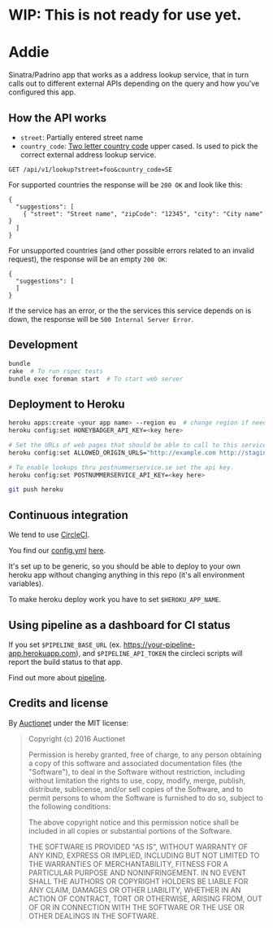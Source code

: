 # WIP: This is not ready for use yet.

# Addie

Sinatra/Padrino app that works as a address lookup service, that in turn calls out to different external APIs depending on the query and how you've configured this app.

## How the API works

- `street`: Partially entered street name
- `country_code`: [Two letter country code](https://en.wikipedia.org/wiki/ISO_3166-1_alpha-2) upper cased. Is used to pick the correct external address lookup service.

```
GET /api/v1/lookup?street=foo&country_code=SE
```

For supported countries the response will be `200 OK` and look like this:

```
{
  "suggestions": [
    { "street": "Street name", "zipCode": "12345", "city": "City name" }
  ]
}
```

For unsupported countries (and other possible errors related to an invalid request), the response will be an empty `200 OK`:

```
{
  "suggestions": [
  ]
}
```

If the service has an error, or the the services this service depends on is down, the response will be `500 Internal Server Error`.

## Development

```bash
bundle
rake  # To run rspec tests
bundle exec foreman start  # To start web server
```

## Deployment to Heroku

```bash
heroku apps:create <your app name> --region eu  # change region if needed
heroku config:set HONEYBADGER_API_KEY=<key here>

# Set the URLs of web pages that should be able to call to this service using AJAX calls.
heroku config:set ALLOWED_ORIGIN_URLS="http://example.com http://staging.example.com"

# To enable lookups thru postnummerservice.se set the api key.
heroku config:set POSTNUMMERSERVICE_API_KEY=<key here>

git push heroku
```

## Continuous integration

We tend to use [CircleCI](https://circleci.com/).

You find our [config.yml](https://circleci.com/docs/config-sample) [here](circle.yml).

It's set up to be generic, so you should be able to deploy to your own heroku app without changing anything in this repo (it's all environment variables).

To make heroku deploy work you have to set `$HEROKU_APP_NAME`.

## Using pipeline as a dashboard for CI status

If you set `$PIPELINE_BASE_URL` (ex. https://your-pipeline-app.herokuapp.com), and `$PIPELINE_API_TOKEN` the circleci scripts will report the build status to that app.

Find out more about [pipeline](https://github.com/barsoom/pipeline).

## Credits and license

By [Auctionet](http://dev.auctionet.com) under the MIT license:

>  Copyright (c) 2016 Auctionet
>
>  Permission is hereby granted, free of charge, to any person obtaining a copy
>  of this software and associated documentation files (the "Software"), to deal
>  in the Software without restriction, including without limitation the rights
>  to use, copy, modify, merge, publish, distribute, sublicense, and/or sell
>  copies of the Software, and to permit persons to whom the Software is
>  furnished to do so, subject to the following conditions:
>
>  The above copyright notice and this permission notice shall be included in
>  all copies or substantial portions of the Software.
>
>  THE SOFTWARE IS PROVIDED "AS IS", WITHOUT WARRANTY OF ANY KIND, EXPRESS OR
>  IMPLIED, INCLUDING BUT NOT LIMITED TO THE WARRANTIES OF MERCHANTABILITY,
>  FITNESS FOR A PARTICULAR PURPOSE AND NONINFRINGEMENT. IN NO EVENT SHALL THE
>  AUTHORS OR COPYRIGHT HOLDERS BE LIABLE FOR ANY CLAIM, DAMAGES OR OTHER
>  LIABILITY, WHETHER IN AN ACTION OF CONTRACT, TORT OR OTHERWISE, ARISING FROM,
>  OUT OF OR IN CONNECTION WITH THE SOFTWARE OR THE USE OR OTHER DEALINGS IN
>  THE SOFTWARE.
